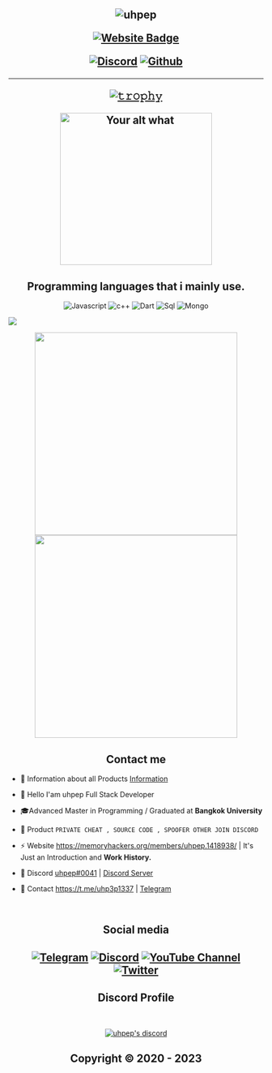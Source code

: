 <h2 align="center">

  
<p align="center">

![uhpep](https://camo.githubusercontent.com/f6e7e34853d153613e9b4ee7e8125949c2238653c5a52cf24b45a3fc81b3948e/68747470733a2f2f36362e6d656469612e74756d626c722e636f6d2f32633530323736386236353134326132353033316137346362613763663030612f74756d626c725f706333676d785574474a317872737978316f315f313238302e706e67)



<p align="center">

[![Website Badge](https://img.shields.io/badge/Website-MemoryHackers.org-blue?style=for-the-badge)](MemoryHackers.org)
  




<p align="center">
    <a href="https://discord.com/users/870742569787748363">
   <img alt="Discord" src="https://img.shields.io/badge/Discord-uhpep%230041-7289DA?style=for-the-badge&logo=discord&logoColor=7289DA&logoWidth=10&labelColor=000'"></a>  
  <a href="https://github.com/uhpep">
   <img alt="Github" src="https://img.shields.io/github/followers/Fnoberz?color=7289DA&logo=github&label=Followers&style=for-the-badge&logoWidth=10&labelColor=000'"></a>   
  
  

  ----

[![𝚝𝚛𝚘𝚙𝚑𝚢](https://github-profile-trophy.vercel.app/?username=Schweinepriester&column=8&margin-w=10&margin-h=0&no-bg=true&no-frame=true&theme=dark_dimmed)](https://github.com/ryo-ma)

<p align="center">
<img src="https://readme-spotify-status-liart.vercel.app/api/run-spotify-status" alt="Your alt what" width="300" align/>
</p>


<h2 align="center">Programming languages that i mainly use.</h2>
<p align="center">
  <img alt="Javascript" src="https://img.shields.io/badge/-JavaScript-090909?style=for-the-badge&logo=JavaScript&logoColor=E9D54D"></a> 
  <img alt="c++" src="https://img.shields.io/badge/c++-000000.svg?style=for-the-badge&logo=c%2B%2B&logoColor=005494"></a> 
  <img alt="Dart" src="https://img.shields.io/badge/python-000000?style=for-the-badge&logo=python&logoColor=f2c83f"></a>    
  <img alt="Sql" src="https://img.shields.io/badge/c%23-000000.svg?style=for-the-badge&logo=c-sharp&logoColor=239120"></a> 
  <img alt="Mongo" src="https://img.shields.io/badge/.NET-000000?style=for-the-badge&logo=.net&logoColor=c792ea"></a> 
</p>


<div>
<img src="https://github-readme-activity-graph.cyclic.app/graph?username=Slackes&theme=material-palenight&bg_color=00000000&point=00000000&hide_border=true&custom_title=MY+GITHUB+STATSSSS...&area=true">
</div>
<p align="center">
  <a href="#"><img src="https://github-readme-stats.vercel.app/api?username=Slackes&include_all_commits=true&count_private=true&&show_icons=true&theme=material-palenight" width="400"></a> 
  <a href="#"><img src="https://github-readme-streak-stats.herokuapp.com/?user=Slackes&count_private=true&show_icons=true&theme=material-palenight" width="400"></a>
</p>







  



<h2 align="center">Contact me</h2>


- 📌 Information about all Products [Information](https://github.com/uhpep/Product)

- 👋 Hello I'am uhpep Full Stack Developer

- 🎓Advanced Master in Programming / Graduated at **Bangkok University**

- 🛒 Product `PRIVATE CHEAT , SOURCE CODE , SPOOFER OTHER JOIN DISCORD`

- ⚡ Website https://memoryhackers.org/members/uhpep.1418938/ | It's Just an Introduction and **Work History.**

- 💬 Discord [uhpep#0041](https://discord.com/users/870742569787748363) | [Discord Server](https://discord.gg/VswJRWUN2j)

- 📧 Contact https://t.me/uhp3p1337 | [Telegram](https://t.me/cheesofree) 


</pre><br>

<h2 align="center">Social media</h2>

<h2 align="center"</h2>

[![Telegram](https://img.shields.io/badge/-uhpep-%23282a36?style=for-the-badge&logo=Telegram)](https://t.me/cheesofree)
<a target="_blank" href="https://discord.com/users/870742569787748363"><img alt="Discord" src="https://img.shields.io/badge/Cloud | Project%21-%237289DA.svg?style=for-the-badge&logo=discord&logoColor=white"/></a>
[![YouTube Channel](https://img.shields.io/badge/-YouTube-%23282a36?style=for-the-badge&logoColor=ff0000&logo=YouTube)](https://www.youtube.com/@tessivc1585/videos)
<a target="_blank" href="https://twitter.com"><img alt="Twitter" src="https://img.shields.io/badge/@uhpep-%231DA1F2.svg?style=for-the-badge&logo=Twitter&logoColor=white"/></a>


<h2 align="center">Discord Profile</h2><br>
  <p align="center">
    <a href="https://discord.gg/VswJRWUN2j">
        <img title="uhpep server discord" alt="uhpep's discord" src="https://media.discordapp.net/attachments/896372545148813312/1048286234931384350/unknown.png"/>
    </a>
</p>

</p>

<h2 align="center"> Copyright © 2020 - 2023  
